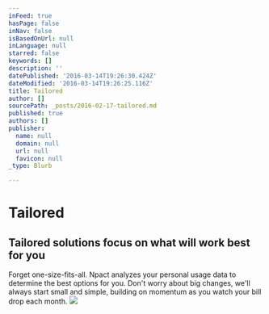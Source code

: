 ```yaml
---
inFeed: true
hasPage: false
inNav: false
isBasedOnUrl: null
inLanguage: null
starred: false
keywords: []
description: ''
datePublished: '2016-03-14T19:26:30.424Z'
dateModified: '2016-03-14T19:26:25.116Z'
title: Tailored
author: []
sourcePath: _posts/2016-02-17-tailored.md
published: true
authors: []
publisher:
  name: null
  domain: null
  url: null
  favicon: null
_type: Blurb

---
```

# Tailored

## Tailored solutions focus on what will work best for you

Forget one-size-fits-all. Npact analyzes your personal usage data to determine the best options for you. Don't worry about big changes, we'll always start small and simple, building on momentum as you watch your bill drop each month.
![](https://the-grid-user-content.s3-us-west-2.amazonaws.com/a0fc4ff5-7a38-42d9-bce4-94f84c81864b.jpg)